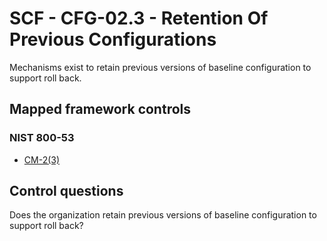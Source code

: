 # SCF - CFG-02.3 - Retention Of Previous Configurations
Mechanisms exist to retain previous versions of baseline configuration to support roll back. 
## Mapped framework controls
### NIST 800-53
- [CM-2(3)](../nist80053/cm-2-3.md)
  
## Control questions
Does the organization retain previous versions of baseline configuration to support roll back? 
  